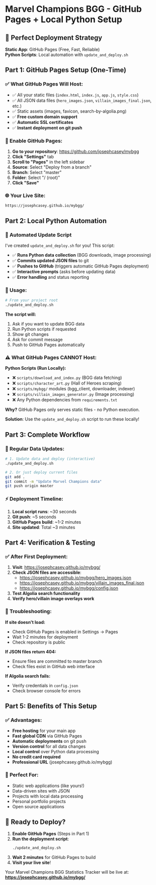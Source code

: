 # Marvel Champions BGG - GitHub Pages + Local Python Setup

## 🚀 Perfect Deployment Strategy

**Static App**: GitHub Pages (Free, Fast, Reliable)  
**Python Scripts**: Local automation with `update_and_deploy.sh`

## Part 1: GitHub Pages Setup (One-Time)

### ✅ What GitHub Pages Will Host:
- ✅ All your static files (`index.html`, `index.js`, `app.js`, `style.css`)
- ✅ All JSON data files (`hero_images.json`, `villain_images_final.json`, etc.)
- ✅ Static assets (images, favicon, search-by-algolia.png)
- ✅ **Free custom domain support**
- ✅ **Automatic SSL certificates**
- ✅ **Instant deployment on git push**

### 🔧 Enable GitHub Pages:

1. **Go to your repository**: https://github.com/josephcasey/mybgg
2. **Click "Settings"** tab
3. **Scroll to "Pages"** in the left sidebar
4. **Source**: Select "Deploy from a branch"
5. **Branch**: Select "master" 
6. **Folder**: Select "/ (root)"
7. **Click "Save"**

### 🌐 Your Live Site:
`https://josephcasey.github.io/mybgg/`

## Part 2: Local Python Automation

### 🤖 Automated Update Script

I've created `update_and_deploy.sh` for you! This script:

- ✅ **Runs Python data collection** (BGG downloads, image processing)
- ✅ **Commits updated JSON files** to git
- ✅ **Pushes to GitHub** (triggers automatic GitHub Pages deployment)
- ✅ **Interactive prompts** (asks before updating data)
- ✅ **Error handling** and status reporting

### 🎯 Usage:

```bash
# From your project root
./update_and_deploy.sh
```

**The script will:**
1. Ask if you want to update BGG data
2. Run Python scripts if requested
3. Show git changes
4. Ask for commit message
5. Push to GitHub Pages automatically

### ⚠️ What GitHub Pages CANNOT Host:

**Python Scripts (Run Locally):**
- ❌ `scripts/download_and_index.py` (BGG data fetching)  
- ❌ `scripts/character_art.py` (Hall of Heroes scraping)
- ❌ `scripts/mybgg/` modules (bgg_client, downloader, indexer)
- ❌ `scripts/villain_images_generator.py` (Image processing)
- ❌ Any Python dependencies from `requirements.txt`

**Why?** GitHub Pages only serves static files - no Python execution.

**Solution**: Use the `update_and_deploy.sh` script to run these locally!

## Part 3: Complete Workflow

### 🔄 Regular Data Updates:

```bash
# 1. Update data and deploy (interactive)
./update_and_deploy.sh

# 2. Or just deploy current files
git add .
git commit -m "Update Marvel Champions data"
git push origin master
```

### ⚡ Deployment Timeline:
1. **Local script runs**: ~30 seconds
2. **Git push**: ~5 seconds  
3. **GitHub Pages build**: ~1-2 minutes
4. **Site updated**: Total ~3 minutes

## Part 4: Verification & Testing

### ✅ After First Deployment:

1. **Visit**: https://josephcasey.github.io/mybgg/
2. **Check JSON files are accessible**:
   - https://josephcasey.github.io/mybgg/hero_images.json
   - https://josephcasey.github.io/mybgg/villain_images_final.json
   - https://josephcasey.github.io/mybgg/config.json
3. **Test Algolia search functionality**
4. **Verify hero/villain image overlays work**

### 🐛 Troubleshooting:

**If site doesn't load:**
- Check GitHub Pages is enabled in Settings → Pages
- Wait 1-2 minutes for deployment
- Check repository is public

**If JSON files return 404:**
- Ensure files are committed to master branch
- Check files exist in GitHub web interface

**If Algolia search fails:**
- Verify credentials in `config.json`
- Check browser console for errors

## Part 5: Benefits of This Setup

### ✅ **Advantages:**

- **Free hosting** for your main app
- **Fast global CDN** via GitHub Pages
- **Automatic deployments** on git push
- **Version control** for all data changes
- **Local control** over Python data processing
- **No credit card required**
- **Professional URL** (josephcasey.github.io/mybgg)

### 🎯 **Perfect For:**

- Static web applications (like yours!)
- Data-driven sites with JSON
- Projects with local data processing
- Personal portfolio projects
- Open source applications

## 🚀 Ready to Deploy?

1. **Enable GitHub Pages** (Steps in Part 1)
2. **Run the deployment script**:
   ```bash
   ./update_and_deploy.sh
   ```
3. **Wait 2 minutes** for GitHub Pages to build
4. **Visit your live site**!

Your Marvel Champions BGG Statistics Tracker will be live at:
**https://josephcasey.github.io/mybgg/**
